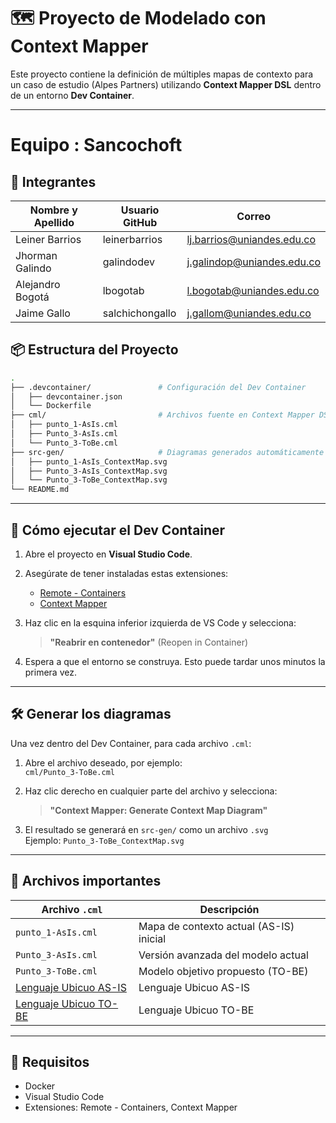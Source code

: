 # 🗺️ Proyecto de Modelado con Context Mapper 

Este proyecto contiene la definición de múltiples mapas de contexto para un caso de estudio (Alpes Partners) utilizando **Context Mapper DSL** dentro de un entorno **Dev Container**.

---


# Equipo : Sancochoft

## 👥 Integrantes

| Nombre y Apellido    | Usuario GitHub      | Correo                      |
|----------------------|---------------------|-----------------------------|
| Leiner Barrios       | leinerbarrios       | lj.barrios@uniandes.edu.co |
| Jhorman Galindo      | galindodev          | j.galindop@uniandes.edu.co |
| Alejandro Bogotá     | lbogotab            | l.bogotab@uniandes.edu.co  |
| Jaime Gallo          | salchichongallo     | j.gallom@uniandes.edu.co   |


## 📦 Estructura del Proyecto

```bash
.
├── .devcontainer/               # Configuración del Dev Container
│   ├── devcontainer.json
│   └── Dockerfile
├── cml/                         # Archivos fuente en Context Mapper DSL
│   ├── punto_1-AsIs.cml
│   ├── Punto_3-AsIs.cml
│   └── Punto_3-ToBe.cml
├── src-gen/                     # Diagramas generados automáticamente
│   ├── punto_1-AsIs_ContextMap.svg
│   ├── Punto_3-AsIs_ContextMap.svg
│   └── Punto_3-ToBe_ContextMap.svg
└── README.md
```

---

## 🚀 Cómo ejecutar el Dev Container

1. Abre el proyecto en **Visual Studio Code**.

2. Asegúrate de tener instaladas estas extensiones:
   - [Remote - Containers](https://marketplace.visualstudio.com/items?itemName=ms-vscode-remote.remote-containers)
   - [Context Mapper](https://marketplace.visualstudio.com/items?itemName=org.contextmapper.context-mapper-vscode)

3. Haz clic en la esquina inferior izquierda de VS Code y selecciona:
   > **"Reabrir en contenedor"** (Reopen in Container)

4. Espera a que el entorno se construya. Esto puede tardar unos minutos la primera vez.

---

## 🛠️ Generar los diagramas

Una vez dentro del Dev Container, para cada archivo `.cml`:

1. Abre el archivo deseado, por ejemplo:  
   `cml/Punto_3-ToBe.cml`

2. Haz clic derecho en cualquier parte del archivo y selecciona:
   > **"Context Mapper: Generate Context Map Diagram"**

3. El resultado se generará en `src-gen/` como un archivo `.svg`  
   Ejemplo: `Punto_3-ToBe_ContextMap.svg`

---

## 🧩 Archivos importantes

| Archivo `.cml`                | Descripción                             |
|------------------------------|-----------------------------------------|
| `punto_1-AsIs.cml`           | Mapa de contexto actual (AS-IS) inicial |
| `Punto_3-AsIs.cml`           | Versión avanzada del modelo actual      |
| `Punto_3-ToBe.cml`           | Modelo objetivo propuesto (TO-BE)       |
| [Lenguaje Ubicuo AS-IS](./P2_AS-IS.jpg) | Lenguaje Ubicuo AS-IS |
| [Lenguaje Ubicuo TO-BE](./P2_TO-BE.jpg) | Lenguaje Ubicuo TO-BE |

---

## 📄 Requisitos

- Docker
- Visual Studio Code
- Extensiones: Remote - Containers, Context Mapper
